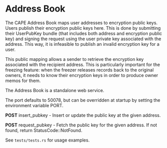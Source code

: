 <!--
 ~ Copyright (c) 2022 Espresso Systems (espressosys.com)
 ~ This file is part of the Configurable Asset Privacy for Ethereum (CAPE) library.
 ~
 ~ This program is free software: you can redistribute it and/or modify it under the terms of the GNU General Public License as published by the Free Software Foundation, either version 3 of the License, or (at your option) any later version.
 ~ This program is distributed in the hope that it will be useful, but WITHOUT ANY WARRANTY; without even the implied warranty of MERCHANTABILITY or FITNESS FOR A PARTICULAR PURPOSE. See the GNU General Public License for more details.
 ~ You should have received a copy of the GNU General Public License along with this program. If not, see <https://www.gnu.org/licenses/>.
 -->

# Address Book

The CAPE Address Book maps user addresses to encryption public
keys. Users publish their encryption public keys here. This is done by
submitting their UserPubKey bundle (that includes both address and
encryption public key) and signing the request using the user private
key associated with the address. This way, it is infeasible to publish
an invalid encryption key for a user.

This public mapping allows a sender to retrieve the encryption key
associated with the recipient address. This is particularly important
for the freezing feature: when the freezer releases records back to
the original owners, it needs to know their encryption keys in order
to produce owner memos for them.

The Address Book is a standalone web service.

The port defaults to 50078, but can be overridden at startup by
setting the environment variable PORT.

**POST** insert_pubkey - Insert or update the public key at the given address.

**POST** request_pubkey - Fetch the public key for the given address. If
not found, return StatusCode::NotFound.

See `tests/tests.rs` for usage examples.
